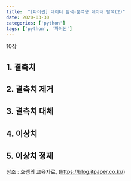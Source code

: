 ```yaml
---
title:  "[파이썬] 데이터 탐색-분석용 데이터 탐색(2)"
date: 2020-03-30
categories: ['python']
tags: ['python', '파이썬']
---
```


10장

## 1. 결측치

## 2. 결측치 제거

## 3. 결측치 대체

## 4. 이상치

## 5. 이상치 정제


참조 : 호쌤의 교육자료, (<https://blog.itpaper.co.kr/>)